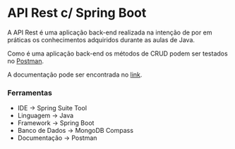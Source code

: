 # API Rest c/ Spring Boot

A API Rest é uma aplicação back-end realizada na intenção de por em práticas os conhecimentos adquiridos durante as aulas de Java.

Como é uma aplicação back-end os métodos de CRUD podem ser testados no [Postman](https://www.postman.com/).

A documentação pode ser encontrada no [link](https://documenter.getpostman.com/view/21903382/2s935sn1mS).




### Ferramentas

 - IDE -> Spring Suite Tool
 - Linguagem -> Java
 - Framework -> Spring Boot
 - Banco de Dados -> MongoDB Compass
 - Documentação -> Postman
